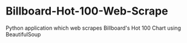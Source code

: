 # Billboard-Hot-100-Web-Scrape
Python application which web scrapes Billboard's Hot 100 Chart using BeautifulSoup
